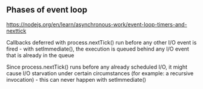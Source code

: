 ## Phases of event loop
https://nodejs.org/en/learn/asynchronous-work/event-loop-timers-and-nexttick

Callbacks deferred with process.nextTick() run before any other I/O event is fired
    - with setImmediate(), the execution is queued behind any I/O event that is already in the queue


Since process.nextTick() runs before any already scheduled I/O, it might cause I/O starvation under certain circumstances (for example: a recursive invocation)
    - this can never happen with setImmediate()
